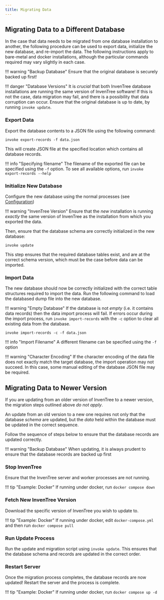 ```yaml
---
title: Migrating Data
---
```


## Migrating Data to a Different Database

In the case that data needs to be migrated from one database installation to another, the following procedure can be used to export data, initialize the new database, and re-import the data. The following instructions apply to bare-metal and docker installations, although the particular commands required may vary slightly in each case.

!!! warning "Backup Database"
	Ensure that the original database is securely backed up first!

!!! danger "Database Versions"
    It is *crucial* that both InvenTree database installations are running the same version of InvenTree software! If this is not the case, data migration may fail, and there is a possibility that data corruption can occur. Ensure that the original database is up to date, by running `invoke update`.

### Export Data

Export the database contents to a JSON file using the following command:

```
invoke export-records -f data.json
```

This will create JSON file at the specified location which contains all database records.

!!! info "Specifying filename"
    The filename of the exported file can be specified using the `-f` option. To see all available options, run `invoke export-records --help`

### Initialize New Database

Configure the new database using the normal processes (see [Configuration](./config.md))

!!! warning "InvenTree Version"
    Ensure that the *new* installation is running *exactly* the same version of InvenTree as the installation from which you exported the data.

Then, ensure that the database schema are correctly initialized in the new database:

```
invoke update
```

This step ensures that the required database tables exist, and are at the correct schema version, which must be the case before data can be imported.


### Import Data

The new database should now be correctly initialized with the correct table structures required to import the data. Run the following command to load the databased dump file into the new database.

!!! warning "Empty Database"
    If the database is not *empty* (i.e. it contains data records) then the data import process will fail. If errors occur during the import process, run `invoke import-records` with the `-c` option to clear all existing data from the database.

```
invoke import-records -c -f data.json
```

!!! info "Import Filename"
    A different filename can be specified using the `-f` option

!!! warning "Character Encoding"
	If the character encoding of the data file does not exactly match the target database, the import operation may not succeed. In this case, some manual editing of the database JSON file may be required.

## Migrating Data to Newer Version

If you are updating from an older version of InvenTree to a newer version, the migration steps outlined above *do not apply*.

An update from an old version to a new one requires not only that the database *schema* are updated, but the *data* held within the database must be updated in the correct sequence.

Follow the sequence of steps below to ensure that the database records are updated correctly.

!!! warning "Backup Database"
	When updating, it is always prudent to ensure that the database records are backed up first

### Stop InvenTree

Ensure that the InvenTree server and worker processes are not running.

!!! tip "Example: Docker"
    If running under docker, run `docker compose down`

### Fetch New InvenTree Version

Download the specific version of InvenTree you wish to update to.

!!! tip "Example: Docker"
    If running under docker, edit `docker-compose.yml` and then run `docker compose pull`

### Run Update Process

Run the update and migration script using `invoke update`. This ensures that the database schema and records are updated in the correct order.

### Restart Server

Once the migration process completes, the database records are now updated! Restart the server and the process is complete.

!!! tip "Example: Docker"
    If running under docker, run `docker compose up -d`
